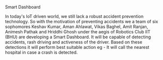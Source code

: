 Smart Dashboard

In today's IoT driven world, we still lack a robust accident prevention technology. So with the motivation of preventing accidents we a team of six sophomores Keshav Kumar, Aman Ahlawat, Vikas Baghel, Amit Ranjan, Animesh Pathak and Hriddhi Ghosh under the aegis of Robotics Club IIT (BHU) are developing a Smart Dashboard. It will be capable of detecting accidents, rash driving and activeness of the driver. Based on these detections it will perform best suitable action eg - It will call the nearest hospital in case a crash is detected.